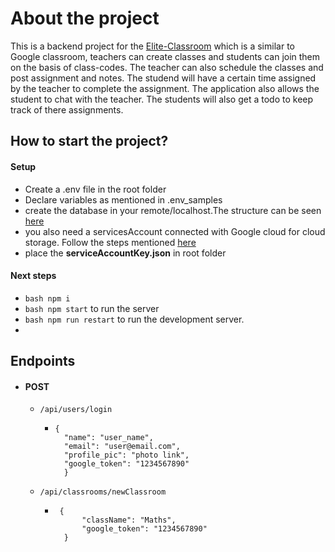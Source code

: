 # About the project
This is a backend project for the [Elite-Classroom](https://github.com/pcon-hacktoberfest-21/Elite-Classroom-Frontend) which is a similar to Google classroom, teachers can create classes and students can join them on the basis of class-codes. The teacher can also schedule the classes and post assignment and notes. The studend will have a certain time assigned by the teacher to complete the assignment. The application also allows the student to chat with the teacher. The students will also get a todo to keep track of there assignments.
## How to start the project?
#### Setup
- Create a .env file in the root folder
- Declare variables as mentioned in .env_samples
- create the database in your remote/localhost.The structure can be seen [here](https://i.ibb.co/z4b28L7/eliteclassroom-Db.png)
- you also need a servicesAccount connected with Google cloud for cloud storage. Follow the steps mentioned [here](https://firebase.google.com/support/guides/service-accounts)
- place the __serviceAccountKey.json__ in root folder
#### Next steps
- ```bash npm i```
- ```bash npm start``` to run the server
- ```bash npm run restart``` to run the development server.
- 
## Endpoints
- #### POST
    - ```/api/users/login```
        -     {
                "name": "user_name",
                "email": "user@email.com",
                "profile_pic": "photo link",
                "google_token": "1234567890"
                }
                    
    - ```/api/classrooms/newClassroom```
        -      {
                    "className": "Maths",
                    "google_token": "1234567890"
                }
